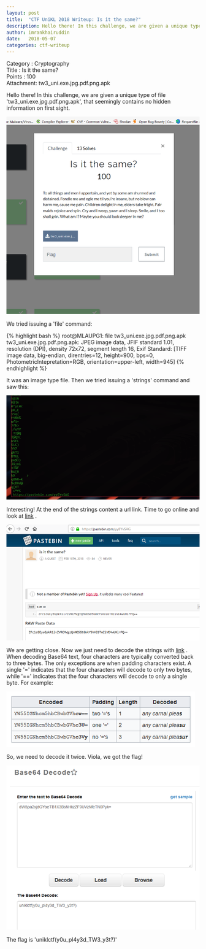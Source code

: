 ```yaml
---
layout: post
title:  "CTF UniKL 2018 Writeup: Is it the same?"
description: Hello there! In this challenge, we are given a unique type of file 'tw3_uni.exe.jpg.pdf.png.apk', that seemingly contains no hidden information on first sight.
author: imrankhairuddin
date:   2018-05-07
categories: ctf-writeup
---
```


Category : Cryptography<br>
Title : Is it the same?<br>
Points : 100<br>
Attachment: tw3_uni.exe.jpg.pdf.png.apk<br>

Hello there! In this challenge, we are given a unique type of file 'tw3_uni.exe.jpg.pdf.png.apk', that seemingly contains no hidden information on first sight.

![alt text](/assets/img/uniklctf-crypto1.png)

We tried issuing a 'file' command:

{% highlight bash %} root@MLAUPG1: file tw3_uni.exe.jpg.pdf.png.apk
tw3_uni.exe.jpg.pdf.png.apk: JPEG image data, JFIF standard 1.01, resolution (DPI), density 72x72, segment length 16, Exif Standard: [TIFF image data, big-endian, direntries=12, height=900, bps=0, PhotometricIntepretation=RGB, orientation=upper-left, width=945] {% endhighlight %}

It was an image type file. Then we tried issuing a 'strings' command and saw this:

![alt text](/assets/img/uniklctf-crypto2.png)

Interesting! At the end of the strings content a url link. Time to go online and look at [link](https://pastebin.com/yyEYvSAG) .

![alt text](/assets/img/uniklctf-crypto3.png)

We are getting close. Now we just need to decode the strings with [link](https://codebeautify.org/base64-decode) . When decoding Base64 text, four characters are typically converted back to three bytes. The only exceptions are when padding characters exist. A single '=' indicates that the four characters will decode to only two bytes, while '==' indicates that the four characters will decode to only a single byte. For example:

![alt text](/assets/img/uniklctf-crypto4.png)

So, we need to decode it twice.  Viola, we got the flag!

![alt text](/assets/img/uniklctf-crypto5.png)

The flag is 'uniklctf(y0u_pl4y3d_TW3_y3t?)'

